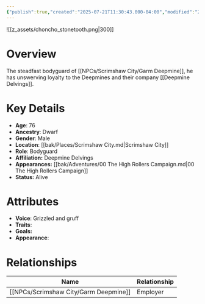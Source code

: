 ```yaml
---
{"publish":true,"created":"2025-07-21T11:30:43.000-04:00","modified":"2025-10-17T10:18:05.983-04:00","cssclasses":""}
---
```


![[z_assets/choncho_stonetooth.png|300]]

# Overview
 The steadfast bodyguard of [[NPCs/Scrimshaw City/Garm Deepmine]], he has unswerving loyalty to the Deepmines and their company [[Deepmine Delvings]].
# Key Details
- **Age**: 76
- **Ancestry**: Dwarf
- **Gender**: Male
- **Location**: [[bak/Places/Scrimshaw City.md\|Scrimshaw City]]
- **Role**: Bodyguard
- **Affiliation:** Deepmine Delvings
- **Appearances:** [[bak/Adventures/00 The High Rollers Campaign.md\|00 The High Rollers Campaign]]
- **Status:** Alive

# Attributes
- **Voice**: Grizzled and gruff
- **Traits**: 
- **Goals:** 
- **Appearance**: 

# Relationships

| Name              | Relationship |
| ----------------- | ------------ |
| [[NPCs/Scrimshaw City/Garm Deepmine]] | Employer     |

